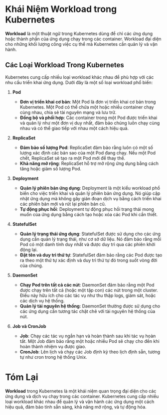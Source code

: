 # Khái Niệm Workload trong Kubernetes

**Workload** là một thuật ngữ trong Kubernetes dùng để chỉ các ứng dụng hoặc thành phần của ứng dụng chạy trong các container. Workload đại diện cho những khối lượng công việc cụ thể mà Kubernetes cần quản lý và vận hành.

## Các Loại Workload Trong Kubernetes

Kubernetes cung cấp nhiều loại workload khác nhau để phù hợp với các nhu cầu triển khai ứng dụng. Dưới đây là một số loại workload phổ biến:

1. **Pod**
   - **Đơn vị triển khai cơ bản**: Một Pod là đơn vị triển khai cơ bản trong Kubernetes. Một Pod có thể chứa một hoặc nhiều container chạy cùng nhau, chia sẻ tài nguyên mạng và lưu trữ.
   - **Đồng bộ và phối hợp**: Các container trong một Pod được triển khai và quản lý như một đơn vị duy nhất, đảm bảo chúng luôn chạy cùng nhau và có thể giao tiếp với nhau một cách hiệu quả.

2. **ReplicaSet**
   - **Đảm bảo số lượng Pod**: ReplicaSet đảm bảo rằng luôn có một số lượng xác định các bản sao của một Pod đang chạy. Nếu một Pod chết, ReplicaSet sẽ tạo ra một Pod mới để thay thế.
   - **Khả năng mở rộng**: ReplicaSet hỗ trợ mở rộng ứng dụng bằng cách tăng hoặc giảm số lượng Pod.

3. **Deployment**
   - **Quản lý phiên bản ứng dụng**: Deployment là một kiểu workload phổ biến cho việc triển khai và quản lý phiên bản ứng dụng. Nó giúp cập nhật ứng dụng mà không gây gián đoạn dịch vụ bằng cách triển khai các phiên bản mới và rút lại phiên bản cũ.
   - **Tự động phục hồi**: Deployment tự động phục hồi trạng thái mong muốn của ứng dụng bằng cách tạo hoặc xóa các Pod khi cần thiết.

4. **StatefulSet**
   - **Quản lý trạng thái ứng dụng**: StatefulSet được sử dụng cho các ứng dụng cần quản lý trạng thái, như cơ sở dữ liệu. Nó đảm bảo rằng mỗi Pod có một danh tính duy nhất và được duy trì qua các phiên khởi động lại.
   - **Đặt tên và duy trì thứ tự**: StatefulSet đảm bảo rằng các Pod được tạo ra theo một thứ tự xác định và duy trì thứ tự đó trong suốt vòng đời của chúng.

5. **DaemonSet**
   - **Chạy Pod trên tất cả các nút**: DaemonSet đảm bảo rằng một Pod được chạy trên tất cả (hoặc một tập con) các nút trong một cluster. Điều này hữu ích cho các tác vụ như thu thập logs, giám sát, hoặc các dịch vụ hệ thống.
   - **Quản lý tài nguyên hệ thống**: DaemonSet thường được sử dụng cho các ứng dụng cần tương tác chặt chẽ với tài nguyên hệ thống của nút.

6. **Job và CronJob**
   - **Job**: Chạy các tác vụ ngắn hạn và hoàn thành sau khi tác vụ hoàn tất. Một Job đảm bảo rằng một hoặc nhiều Pod sẽ chạy cho đến khi hoàn thành nhiệm vụ được giao.
   - **CronJob**: Lên lịch và chạy các Job định kỳ theo lịch định sẵn, tương tự như cron trong hệ thống Unix.

# Tóm Lại

**Workload** trong Kubernetes là một khái niệm quan trọng đại diện cho các ứng dụng và dịch vụ chạy trong các container. Kubernetes cung cấp nhiều loại workload khác nhau để quản lý và vận hành các ứng dụng một cách hiệu quả, đảm bảo tính sẵn sàng, khả năng mở rộng, và tự động hóa.

